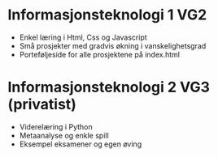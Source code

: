 # Informasjonsteknologi 1 VG2
- Enkel læring i Html, Css og Javascript
- Små prosjekter med gradvis økning i vanskelighetsgrad
- Porteføljeside for alle prosjektene på index.html

# Informasjonsteknologi 2 VG3 (privatist)
- Viderelæring i Python
- Metaanalyse og enkle spill
- Eksempel eksamener og egen øving
